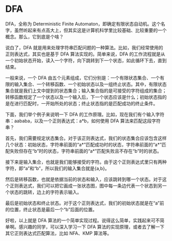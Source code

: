 # DFA

DFA，全称为 Deterministic Finite Automaton，即确定有限状态自动机。这个名字，虽然听起来有点高大上，但其实这是计算机科学里比较基础、比较重要的一个概念。那么，它到底是个啥？

说白了，DFA 就是用来处理字符串匹配问题的一种算法。比如，我们经常使用的正则表达式，其实也是基于 DFA 算法实现的。简单来说，DFA 的工作流程就是从一个初始状态开始，读入一个字符，向下跳转到下一个状态，如此循环下去，直到结束。

一般来说，一个 DFA 由五个元素组成，它们分别是：一个有限状态集合、一个有限的输入集合、一个转移函数、一个初始状态以及一组终止状态。其中，有限状态集合就是我们上文中提到的状态集合；输入集合指的是可接受的字符组成的集合；转移函数规定了一个状态以及一个输入后，下一个状态应该是什么；初始状态指的是在进行匹配时，一开始所处的状态；终止状态指的是匹配成功的终止条件。

下面，我们举个例子来说明一下 DFA 的工作原理。比如，现在我们有个输入字符串：aababa，以及一个正则表达式：a*b，如何使用 DFA 算法来匹配这段字符串？

首先，我们需要规定状态集合。对于该正则表达式，我们的状态集合应该包含这样几个状态：初始状态，字符串前面的“a*”匹配成功时的状态，字符串前面的“a*”匹配失败但存在“b”时的状态，字符串前面的“a*”匹配失败且不存在“b”时的状态。

接下来是输入集合，也就是我们能够接受的字符。由于这个正则表达式里只有两种字符，即“a”和“b”，所以我们的输入集合就是{a,b}。

然后是转移函数，也就是依据当前的状态和输入，应该跳转到哪一个状态。对于这个正则表达式，我们可以把它画成一张状态图，图中每一条边代表一个状态到另一个状态的跳转，边上的字符表示输入。

最后是初始状态和终止状态。对于这个正则表达式，我们的初始状态就是在“a”前的位置，终止状态是最后一个“b”后面的位置。

好啦，以上就是 DFA 算法的一个简单实现过程。说得这么简单，实践起来可不简单啊。感兴趣的同学，可以深入学习一下 DFA 算法的实现原理，或者去了解一下其它正则表达式匹配算法，比如 NFA、KMP 算法等。